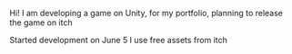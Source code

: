 Hi! I am developing a game on Unity, for my portfolio, planning to release the game on itch

Started development on June 5
I use free assets from itch
